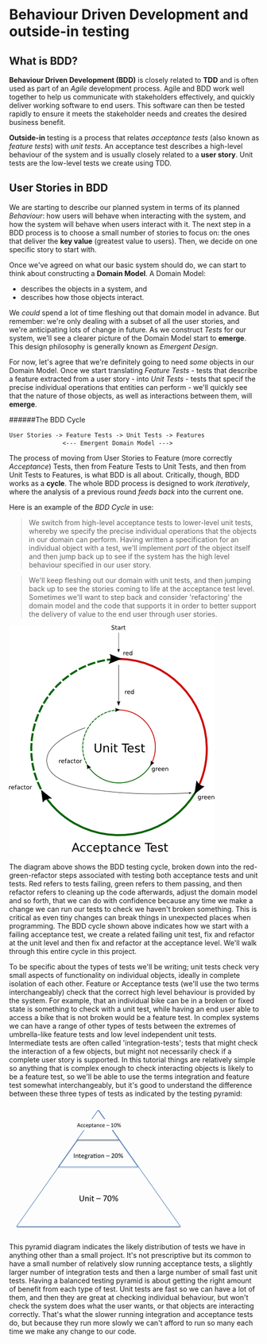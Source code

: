 # Behaviour Driven Development and outside-in testing

## What is BDD?
**Behaviour Driven Development (BDD)** is closely related to **TDD** and is often used as part of an *Agile* development process. Agile and BDD work well together to help us communicate with stakeholders effectively, and quickly deliver working software to end users.  This software can then be tested rapidly to ensure it meets the stakeholder needs and creates the desired business benefit.

**Outside-in** testing is a process that relates *acceptance tests* (also known as *feature tests*) with *unit tests*.  An acceptance test describes a high-level behaviour of the system and is usually closely related to a **user story**.  Unit tests are the low-level tests we create using TDD.


## User Stories in BDD

We are starting to describe our planned system in terms of its planned *Behaviour*: how users will behave when interacting with the system, and how the system will behave when users interact with it. The next step in a BDD process is to choose a small number of stories to focus on: the ones that deliver the **key value** (greatest value to users). Then, we decide on one specific story to start with.

Once we've agreed on what our basic system should do, we can start to think about constructing a **Domain Model**. A Domain Model:

- describes the objects in a system, and
- describes how those objects interact.

We *could* spend a lot of time fleshing out that domain model in advance. But remember: we're only dealing with a subset of all the user stories, and we're anticipating lots of change in future. As we construct *Tests* for our system, we'll see a clearer picture of the Domain Model start to **emerge**. This design philosophy is generally known as *Emergent Design*.

For now, let's agree that we're definitely going to need *some* objects in our Domain Model. Once we start translating *Feature Tests* - tests that describe a feature extracted from a user story - into *Unit Tests* - tests that specif the precise individual operations that entities can perform - we'll quickly see that the nature of those objects, as well as interactions between them, will **emerge**.

######The BDD Cycle

```
User Stories -> Feature Tests -> Unit Tests -> Features
               <--- Emergent Domain Model --->
```

The process of moving from User Stories to Feature (more correctly *Acceptance*) Tests, then from Feature Tests to Unit Tests, and then from Unit Tests to Features, is what BDD is all about. Critically, though, BDD works as a **cycle**. The whole BDD process is designed to work *iteratively*, where the analysis of a previous round *feeds back* into the current one.

Here is an example of the *BDD Cycle* in use:

>We switch from high-level acceptance tests to lower-level unit tests, whereby we specify the precise individual operations that the objects in our domain can perform.  Having written a specification for an individual object with a test, we'll implement *part* of the object itself and then jump back up to see if the system has the high level behaviour specified in our user story.  

>We'll keep fleshing out our domain with unit tests, and then jumping back up to see the stories coming to life at the acceptance test level.  Sometimes we'll want to step back and consider 'refactoring' the domain model and the code that supports it in order to better support the delivery of value to the end user through user stories.

![acceptance-test unit-test cycle](../images/bdd-cycle.png)

The diagram above shows the BDD testing cycle, broken down into the red-green-refactor steps associated with testing both acceptance tests and unit tests.  Red refers to tests failing, green refers to them passing, and then refactor refers to cleaning up the code afterwards, adjust the domain model and so forth, that we can do with confidence because any time we make a change we can run our tests to check we haven't broken something.  This is critical as even tiny changes can break things in unexpected places when programming.  The BDD cycle shown above indicates how we start with a failing acceptance test, we create a related failing unit test, fix and refactor at the unit level and then fix and refactor at the acceptance level.  We'll walk through this entire cycle in this project.

To be specific about the types of tests we'll be writing; unit tests check very small aspects of functionality on individual objects, ideally in complete isolation of each other.  Feature or Acceptance tests (we'll use the two terms interchangeably) check that the correct high level behaviour is provided by the system.  For example, that an individual bike can be in a broken or fixed state is something to check with a unit test, while having an end user able to access a bike that is not broken would be a feature test.  In complex systems we can have a range of other types of tests between the extremes of umbrella-like feature tests and low level independent unit tests.  Intermediate tests are often called 'integration-tests'; tests that might check the interaction of a few objects, but might not necessarily check if a complete user story is supported.  In this tutorial things are relatively simple so anything that is complex enough to check interacting objects is likely to be a feature test, so we'll be able to use the terms integration and feature test somewhat interchangeably, but it's good to understand the difference between these three types of tests as indicated by the testing pyramid:

![Testing Pyramid](../images/test_pyramid.gif)

This pyramid diagram indicates the likely distribution of tests we have in anything other than a small project.  It's not prescriptive but its common to have a small number of relatively slow running acceptance tests, a slightly larger number of integration tests and then a large number of small fast unit tests.  Having a balanced testing pyramid is about getting the right amount of benefit from each type of test.  Unit tests are fast so we can have a lot of them, and then they are great at checking individual behaviour, but won't check the system does what the user wants, or that objects are interacting correctly. That's what the slower running integration and acceptance tests do, but because they run more slowly we can't afford to run so many each time we make any change to our code.
